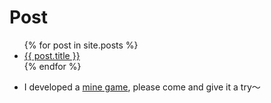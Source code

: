 


# Post
<ul>
  {% for post in site.posts %}
    <li>
      <a href="{{ post.url }}">{{ post.title }}</a>
    </li>
  {% endfor %}
</ul>

- I developed a [mine game](./assets/mine.html), please come and give it a try～